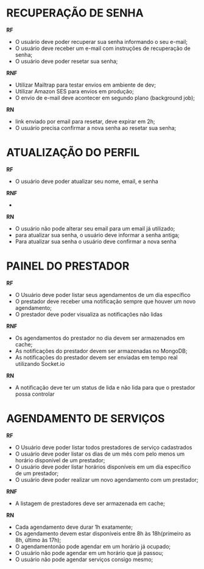 # RECUPERAÇÃO DE SENHA

**RF**

- O usuário deve poder recuperar sua senha informando o seu e-mail;
- O usuário deve receber um e-mail com instruções de recuperação de senha;
- O usuário deve poder resetar sua senha;

**RNF**

- Utilizar Mailtrap para testar envios em ambiente de dev;
- Utilizar Amazon SES para envios em produção;
- O envio de e-mail deve acontecer em segundo plano (background job);

**RN**

- link enviado por email para resetar, deve expirar em 2h;
- O usuário precisa confirmar a nova senha ao resetar sua senha;

# ATUALIZAÇÃO DO PERFIL

**RF**

- O usuário deve poder atualizar seu nome, email, e senha

**RNF**

-

**RN**

- O usuário não pode alterar seu email para um email já utilizado;
- para atualizar sua senha, o usuário deve informar a senha antiga;
- Para atualizar sua senha o usuário deve confirmar a nova senha

# PAINEL DO PRESTADOR

**RF**

- O Usuário deve poder listar seus agendamentos de um dia específico
- O prestador deve receber uma notificação sempre que houver um novo agendamento;
- O prestador deve poder visualiza as notificações não lidas

**RNF**

- Os agendamentos do prestador no dia devem ser armazenados em cache;
- As notificações do prestador devem ser armazenadas no MongoDB;
- As notificações do prestador devem ser enviadas em tempo real utilizando Socket.io

**RN**

- A notificação deve ter um status de lida e não lida para que o prestador possa controlar

# AGENDAMENTO DE SERVIÇOS

**RF**

- O Usuário deve poder listar todos prestadores de serviço cadastrados
- O usuário deve poder listar os dias de um mês com pelo menos um horário disponível de um prestador;
- O usuário deve poder listar horários disponíveis em um dia específico de um prestador;
- O usuário deve poder realizar um novo agendamento com um prestador;

**RNF**

- A listagem de prestadores deve ser armazenada em cache;

**RN**

- Cada agendamento deve durar 1h exatamente;
- Os agendamento devem estar disponíveis entre 8h às 18h(primeiro as 8h, último às 17h);
- O agendamentonão pode agendar em um horário já ocupado;
- O usuário não pode agendar em um horário que já passou;
- O usuário não pode agendar serviços consigo mesmo;